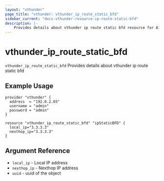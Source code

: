 ```yaml
---
layout: "vthunder"
page_title: "vthunder: vthunder_ip_route_static_bfd"
sidebar_current: "docs-vthunder-resource-ip-route-static-bfd"
description: |-
	Provides details about vthunder ip route static bfd resource for A10
---
```


# vthunder\_ip\_route\_static\_bfd

`vthunder_ip_route_static_bfd` Provides details about vthunder ip route static bfd
## Example Usage

```hcl
provider "vthunder" {
  address  = "192.0.2.65"
  username = "admin"
  password = "admin"
}

resource "vthunder_ip_route_static_bfd" "ipStaticBFD" {
  local_ip="3.3.3.3"
  nexthop_ip="3.3.3.3"
}
```

## Argument Reference

* `local_ip` - Local IP address
* `nexthop_ip` - Nexthop IP address
* `uuid` - uuid of the object
